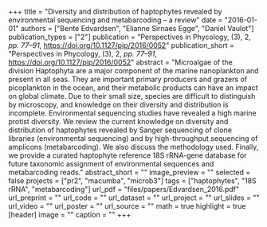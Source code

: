 +++
title = "Diversity and distribution of haptophytes revealed by environmental sequencing and metabarcoding – a review"
date = "2016-01-01"
authors = ["Bente Edvardsen", "Elianne Sirnaes Egge", "Daniel Vaulot"]
publication_types = ["2"]
publication = "Perspectives in Phycology, (3), 2, _pp. 77–91_, https://doi.org/10.1127/pip/2016/0052"
publication_short = "Perspectives in Phycology, (3), 2, _pp. 77–91_, https://doi.org/10.1127/pip/2016/0052"
abstract = "Microalgae of the division Haptophyta are a major component of the marine nanoplankton and present in all seas. They are important primary producers and grazers of picoplankton in the ocean, and their metabolic products can have an impact on global climate. Due to their small size, species are difficult to distinguish by microscopy, and knowledge on their diversity and distribution is incomplete. Environmental sequencing studies have revealed a high marine protist diversity. We review the current knowledge on diversity and distribution of haptophytes revealed by Sanger sequencing of clone libraries (environmental sequencing) and by high-throughput sequencing of amplicons (metabarcoding). We also discuss the methodology used. Finally, we provide a curated haptophyte reference 18S rRNA-gene database for future taxonomic assignment of environmental sequences and metabarcoding reads."
abstract_short = ""
image_preview = ""
selected = false
projects = ["pr2", "macumba", "microb3"]
tags = ["haptophytes", "18S rRNA", "metabarcoding"]
url_pdf = "files/papers/Edvardsen_2016.pdf"
url_preprint = ""
url_code = ""
url_dataset = ""
url_project = ""
url_slides = ""
url_video = ""
url_poster = ""
url_source = ""
math = true
highlight = true
[header]
image = ""
caption = ""
+++
